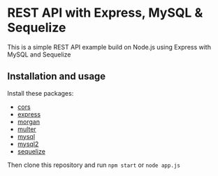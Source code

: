 # REST API with Express, MySQL & Sequelize

This is a simple REST API example build on Node.js using Express with MySQL and Sequelize

## Installation and usage

Install these packages:

* [cors](https://www.npmjs.com/package/cors)
* [express](https://www.npmjs.com/package/express)
* [morgan](https://www.npmjs.com/package/morgan)
* [multer](https://www.npmjs.com/package/multer)
* [mysql](https://www.npmjs.com/package/mysql)
* [mysql2](https://www.npmjs.com/package/mysql2)
* [sequelize](https://www.npmjs.com/package/sequelize)

Then clone this repository and run `npm start` or `node app.js`
